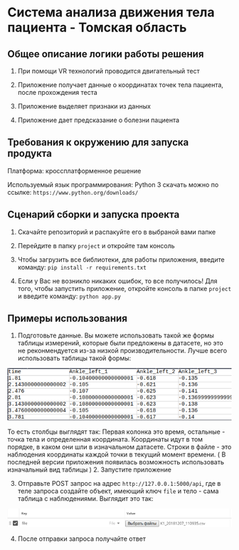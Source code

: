 # Система анализа движения тела пациента - Томская область 

## Общее описание логики работы решения
1. При помощи VR технологий проводится двигательный тест

2. Приложение получает данные о координатах точек тела пациента, после прохождения теста

3. Приложение выделяет признаки из данных 

4. Приложение дает предсказание о болезни пациента

## Требования к окружению для запуска продукта
Платформа: кроссплатформенное решение

Используемый язык программирования: Python 3
скачать можно по ссылке: `https://www.python.org/downloads/`

    
## Сценарий сборки и запуска проекта

1. Скачайте репозиторий и распакуйте его в выбраной вами папке

2. Перейдите в папку `project` и откройте там консоль

3. Чтобы загрузить все библиотеки, для работы приложения, введите команду: `pip install -r requirements.txt`

4. Если у Вас не возникло никаких ошибок, то все получилось! Для того, чтобы запустить приложение, откройте консоль в папке `project`
и введите команду: `python app.py`


## Примеры использования

1. Подготовьте данные. Вы можете использовать такой же формы таблицы измерений, которые были предложены в датасете, но это не реконмендуется из-за
низкой производительности. Лучше всего использовать таблицы такой формы: 

![Иллюстрация к проекту](img2.png)

То есть столбцы выглядят так: Первая колонка это время, остальные - точка тела и определенная координата.
Координаты идут в том порядке, в каком они шли в изначальном датасете. Строки в файле - это наблюдения координаты
каждой точки в текущий момент времени.
( В последней версии приложения появилась возможность использовать изначальный вид таблицы )
2.  Запустите приложение

3. Отправьте POST запрос на адрес `http://127.0.0.1:5000/api`, где в теле запроса  создайте объект,
имеющий ключ `file` и тело - сама таблица с наблюдениями. Выглядит это так:

![Иллюстрация к проекту](img1.png)

4. После отправки запроса получайте ответ 
